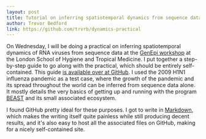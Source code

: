 ```yaml
---
layout: post
title: Tutorial on inferring spatiotemporal dynamics from sequence data
author: Trevor Bedford
link: https://github.com/trvrb/dynamics-practical
---
```


On Wednesday, I will be doing a practical on inferring spatiotemporal dynamics of RNA viruses from sequence data at the [GenEpi workshop](https://sites.google.com/site/genepiday/) at the London School of Hygiene and Tropical Medicine. I put together a step-by-step guide to go along with the practical, which should be entirely self-contained.  This guide [is available over at GitHub](https://github.com/trvrb/dynamics-practical).  I used the 2009 H1N1 influenza pandemic as a test case, where the growth of the pandemic and its spread throughout the world can be inferred from sequence data alone.  It mostly details the very basics of getting up and running with the program [BEAST](http://beast.bio.ed.ac.uk/) and its small associated ecosystem.  

I found GitHub pretty ideal for these purposes.  I got to write in [Markdown](http://daringfireball.net/projects/markdown/), which makes the writing itself quite painless while still producing decent results, and it's also easy to host all the associated files on GitHub, making for a nicely self-contained site.
